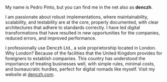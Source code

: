 My name is Pedro Pinto, but you can find me in the net also as **denczh**.

I am passionate about robust implementations, where maintainability, scalability, and testability are at the core, properly documented, with clear architectures that adhere to standards correctly. I have led digital transformations that have resulted in new opportunities for the companies, reduced errors, and improved performance.

I professionally use Denczh Ltd., a sole proprietorship located in London. Why London? Because of the facilities that the United Kingdom provides for foreigners to establish companies. This country has understood the importance of treating businesses well, with simple rules, minimal costs, and bureaucratic hurdles, perfect for digital nomads like myself. Visit my website at [denczh.com](https://denczh.com).
